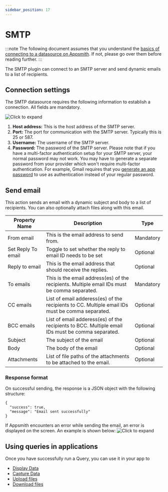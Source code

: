 ```yaml
---
sidebar_position: 17
---
```

# SMTP

:::note
The following document assumes that you understand the [basics of connecting to a datasource on Appsmith](/core-concepts/connecting-to-data-sources/connecting-to-databases.md#connecting-to-a-database). If not, please go over them before reading further.
:::

The SMTP plugin can connect to an SMTP server and send dynamic emails to a list of recipients.

<VideoEmbed host="youtube" videoId="hAln7o1aUA4" title="" caption=""/>

## Connection settings

The SMTP datasource requires the following information to establish a connection. All fields are mandatory.

![Click to expand](/img/smtp_create_datasource.png)

1. **Host address:** This is the host address of the SMTP server.
2. **Port:** The port for communication with the SMTP server. Typically this is 25 or 587.
3. **Username:** The username of the SMTP server.
4. **Password:** The password of the SMTP server. Please note that if you have a multi-factor authentication setup for your SMTP server, your normal password may not work. You may have to generate a separate password from your provider which won't require multi-factor authentication. For example, Gmail requires that you [generate an app password](https://support.google.com/mail/answer/185833?hl=en) to use as authentication instead of your regular password.

## Send email

This action sends an email with a dynamic subject and body to a list of recipients. You can also optionally attach files along with this email.

| Property Name      | Description                                                                                           | Type      |
| ------------------ | ----------------------------------------------------------------------------------------------------- | --------- |
| From email         | This is the email address to send from.                                                               | Mandatory |
| Set Reply To email | Toggle to set whether the reply to email ID needs to be set                                           | Optional  |
| Reply to email     | This is the email address that should receive the replies.                                            | Optional  |
| To emails          | This is the email address(es) of the recipients. Multiple email IDs must be comma separated.          | Mandatory |
| CC emails          | List of email adderess(es) of the recipients to CC. Multiple email IDs must be comma separated.       | Optional  |
| BCC emails         | List of email adderess(es) of the recipients to BCC. Multiple email IDs must be comma separated.      | Optional  |
| Subject            | The subject of the email                                                                              | Optional  |
| Body               | The body of the email                                                                                 | Optional  |
| Attachments        | List of file paths of the attachments to be attached to the email.                                    | Optional  |

### Response format

On successful sending, the response is a JSON object with the following structure:

```
{
  "success": true,
  "message": "Email sent successfully"
}
```

If Appsmith encounters an error while sending the email, an error is displayed on the screen. An example is shown below: ![Click to expand](/img/smtp_error_response.png)

## Using queries in applications

Once you have successfully run a Query, you can use it in your app to

* [Display Data](/core-concepts/data-access-and-binding/displaying-data-read/)
* [Capture Data](/core-concepts/data-access-and-binding/capturing-data-write/)
* [Upload files](/learning-and-resources/how-to-guides/how-to-upload-to-s3.md#uploading-a-file)
* [Download files](/learning-and-resources/how-to-guides/how-to-upload-to-s3.md#downloading-files)
